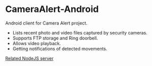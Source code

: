 # CameraAlert-Android

Android client for Camera Alert project. 

* Lists recent photo and video files captured by security cameras.
* Supports FTP storage and Ring doorbell.
* Allows video playback.
* Getting notifications of detected movements.

[Related NodeJS server](https://github.com/ttopaz/CameraAlert-NodeJS)
